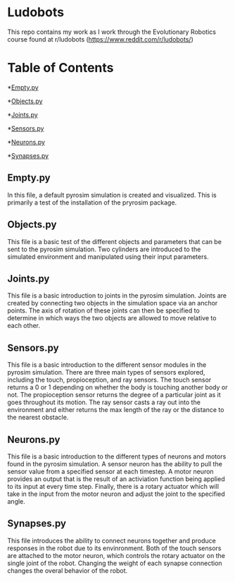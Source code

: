 # Ludobots
This repo contains my work as I work through the Evolutionary Robotics course found at r/ludobots (https://www.reddit.com/r/ludobots/)

# Table of Contents
*[Empty.py](#empty)

*[Objects.py](#objects)

*[Joints.py](#joints)

*[Sensors.py](#sensors)

*[Neurons.py](#neurons)

*[Synapses.py](#synapses)

## <a name="empty">Empty.py</a>
In this file, a default pyrosim simulation is created and visualized. This is primarily a test of the installation of the pryrosim package.

## <a name="objects">Objects.py</a>
This file is a basic test of the different objects and parameters that can be sent to the pyrosim simulation. Two cylinders are introduced to the simulated environment and manipulated using their input parameters.

## <a name="joints">Joints.py</a>
This file is a basic introduction to joints in the pyrosim simulation. Joints are created by connecting two objects in the simulation space via an anchor points. The axis of rotation of these joints can then be specified to determine in which ways the two objects are allowed to move relative to each other.

## <a name="sensors">Sensors.py</a>
  This file is a basic introduction to the different sensor modules in the pyrosim simulation. There are three main types of sensors explored, including the touch, propioception, and ray sensors. The touch sensor returns a 0 or 1 depending on whether the body is touching another body or not. The propioception sensor returns the degree of a particular joint as it goes throughout its motion. The ray sensor casts a ray out into the environment and either returns the max length of the ray or the distance to the nearest obstacle.

## <a name="neurons">Neurons.py</a>
  This file is a basic introduction to the different types of neurons and motors found in the pyrosim simulation. A sensor neuron has the ability to pull the sensor value from a specified sensor at each timestep. A motor neuron provides an output that is the result of an activiation function being applied to its input at every time step. Finally, there is a rotary actuator which will take in the input from the motor neuron and adjust the joint to the specified angle.

## <a name="synapses">Synapses.py</a>
This file introduces the ability to connect neurons together and produce responses in the robot due to its envinronment. Both of the touch sensors are attached to the motor neuron, which controls the rotary actuator on the single joint of the robot. Changing the weight of each synapse connection changes the overal behavior of the robot.
